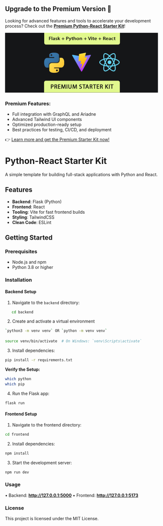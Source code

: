 ## Upgrade to the Premium Version 🚀

Looking for advanced features and tools to accelerate your development process? Check out the **[Premium Python-React Starter Kit](https://zoefhall.gumroad.com/)**!

![Upgrade to Premium](https://github.com/ZoeFaithHall/README/blob/77e1cd1aa36be36f8a2ba037eaad58c55d30061d/Premium-Python-React-Starter-Kit.png)

### Premium Features:
- Full integration with GraphQL and Ariadne
- Advanced Tailwind UI components
- Optimized production-ready setup
- Best practices for testing, CI/CD, and deployment

👉 [Learn more and get the Premium Starter Kit now!](https://zoefhall.gumroad.com/)

# Python-React Starter Kit

A simple template for building full-stack applications with Python and React.

## Features

- **Backend**: Flask (Python)
- **Frontend**: React
- **Tooling**: Vite for fast frontend builds
- **Styling**: TailwindCSS
- **Clean Code**: ESLint

## Getting Started

### Prerequisites

- Node.js and npm
- Python 3.8 or higher

### Installation

#### Backend Setup

1. Navigate to the `backend` directory:

```bash
   cd backend
```

2. Create and activate a virtual environment

```bash
`python3 -m venv venv` OR `python -m venv venv`

source venv/bin/activate  # On Windows: `venv\Scripts\activate`
```

3. Install dependencies:

```bash
pip install -r requirements.txt
```

**Verify the Setup:**

```bash
which python
which pip
```

4. Run the Flask app:

```bash
flask run
```

#### Frontend Setup

1. Navigate to the frontend directory:

```bash
cd frontend
```

2. Install dependencies:

```bash
npm install
```

3. Start the development server:

```bash
npm run dev
```

### Usage

 • Backend: **<http://127.0.0.1:5000>**
 • Frontend: **<http://127.0.0.1:5173>**

### License

This project is licensed under the MIT License.
